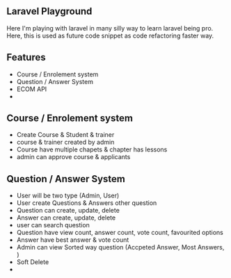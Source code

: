 ## Laravel Playground 
Here I'm playing with laravel in many silly way to learn laravel being pro. Here, this is used as future code snippet as code refactoring faster way.

## Features
- Course / Enrolement system 
- Question / Answer System
- ECOM API
- 

## Course / Enrolement system 
- Create Course & Student & trainer
- course & trainer created by admin
- Course have multiple chapets & chapter has lessons
- admin can approve course & applicants


## Question / Answer System
- User will be two type (Admin, User)
- User create Questions & Answers other question
- Question can create, update, delete
- Answer can create, update, delete
- user can search question
- Question have view count, answer count, vote count, favourited options
- Answer have best answer & vote count
- Admin can view Sorted way question (Accpeted Answer, Most Answers, )
- Soft Delete
- 








